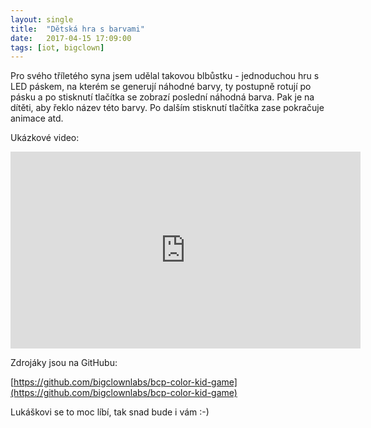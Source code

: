 ```yaml
---
layout: single
title:  "Dětská hra s barvami"
date:   2017-04-15 17:09:00
tags: [iot, bigclown]
---
```

Pro svého tříletého syna jsem udělal takovou blbůstku - jednoduchou hru s LED páskem, na kterém se generují náhodné barvy, ty postupně rotují po pásku a po stisknutí tlačítka se zobrazí poslední náhodná barva. Pak je na dítěti, aby řeklo název této barvy. Po dalším stisknutí tlačítka zase pokračuje animace atd.

Ukázkové video:

<p><iframe width="560" height="315" src="https://www.youtube.com/embed/RT_74H5L6DQ" frameborder="0" allowfullscreen></iframe></p>

Zdrojáky jsou na GitHubu:

[https://github.com/bigclownlabs/bcp-color-kid-game](https://github.com/bigclownlabs/bcp-color-kid-game)

Lukáškovi se to moc líbí, tak snad bude i vám :-\)
